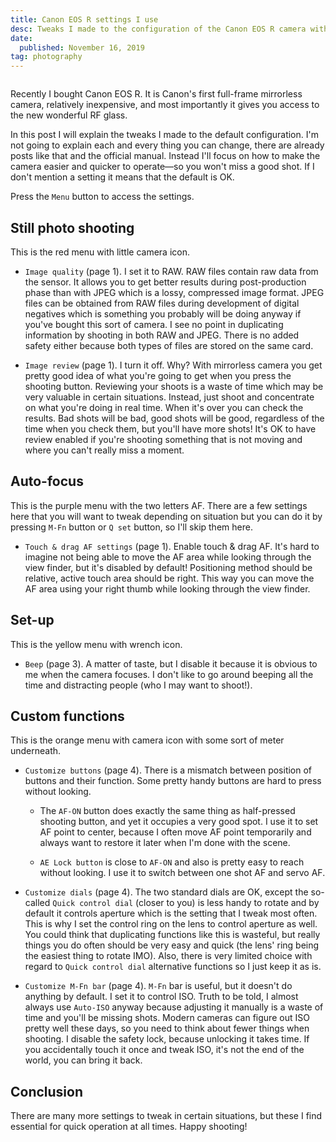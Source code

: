 ```yaml
---
title: Canon EOS R settings I use
desc: Tweaks I made to the configuration of the Canon EOS R camera with explanations why.
date:
  published: November 16, 2019
tag: photography
---
```


```toc
```

Recently I bought Canon EOS R. It is Canon's first full-frame mirrorless
camera, relatively inexpensive, and most importantly it gives you access to
the new wonderful RF glass.

In this post I will explain the tweaks I made to the default configuration.
I'm not going to explain each and every thing you can change, there are
already posts like that and the official manual. Instead I'll focus on how
to make the camera easier and quicker to operate—so you won't miss a good
shot. If I don't mention a setting it means that the default is OK.

Press the `Menu` button to access the settings.

## Still photo shooting

This is the red menu with little camera icon.

* `Image quality` (page 1). I set it to RAW. RAW files contain raw data from
  the sensor. It allows you to get better results during post-production
  phase than with JPEG which is a lossy, compressed image format. JPEG files
  can be obtained from RAW files during development of digital negatives
  which is something you probably will be doing anyway if you've bought this
  sort of camera. I see no point in duplicating information by shooting in
  both RAW and JPEG. There is no added safety either because both types of
  files are stored on the same card.

* `Image review` (page 1). I turn it off. Why? With mirrorless camera you
  get pretty good idea of what you're going to get when you press the
  shooting button. Reviewing your shoots is a waste of time which may be
  very valuable in certain situations. Instead, just shoot and concentrate
  on what you're doing in real time. When it's over you can check the
  results. Bad shots will be bad, good shots will be good, regardless of the
  time when you check them, but you'll have more shots! It's OK to have
  review enabled if you're shooting something that is not moving and where
  you can't really miss a moment.

## Auto-focus

This is the purple menu with the two letters AF. There are a few settings
here that you will want to tweak depending on situation but you can do it by
pressing `M-Fn` button or `Q set` button, so I'll skip them here.

* `Touch & drag AF settings` (page 1). Enable touch & drag AF. It's hard to
  imagine not being able to move the AF area while looking through the view
  finder, but it's disabled by default! Positioning method should be
  relative, active touch area should be right. This way you can move the AF
  area using your right thumb while looking through the view finder.

## Set-up

This is the yellow menu with wrench icon.

* `Beep` (page 3). A matter of taste, but I disable it because it is obvious
  to me when the camera focuses. I don't like to go around beeping all the
  time and distracting people (who I may want to shoot!).

## Custom functions

This is the orange menu with camera icon with some sort of meter underneath.

* `Customize buttons` (page 4). There is a mismatch between position of
  buttons and their function. Some pretty handy buttons are hard to press
  without looking.

  * The `AF-ON` button does exactly the same thing as half-pressed shooting
    button, and yet it occupies a very good spot. I use it to set AF point
    to center, because I often move AF point temporarily and always want to
    restore it later when I'm done with the scene.

  * `AE Lock button` is close to `AF-ON` and also is pretty easy to reach
    without looking. I use it to switch between one shot AF and servo AF.

* `Customize dials` (page 4). The two standard dials are OK, except the
  so-called `Quick control dial` (closer to you) is less handy to rotate and
  by default it controls aperture which is the setting that I tweak most
  often. This is why I set the control ring on the lens to control aperture
  as well. You could think that duplicating functions like this is wasteful,
  but really things you do often should be very easy and quick (the lens'
  ring being the easiest thing to rotate IMO). Also, there is very limited
  choice with regard to `Quick control dial` alternative functions so I just
  keep it as is.

* `Customize M-Fn bar` (page 4). `M-Fn` bar is useful, but it doesn't do
  anything by default. I set it to control ISO. Truth to be told, I almost
  always use `Auto-ISO` anyway because adjusting it manually is a waste of
  time and you'll be missing shots. Modern cameras can figure out ISO pretty
  well these days, so you need to think about fewer things when shooting. I
  disable the safety lock, because unlocking it takes time. If you
  accidentally touch it once and tweak ISO, it's not the end of the world,
  you can bring it back.

## Conclusion

There are many more settings to tweak in certain situations, but these I
find essential for quick operation at all times. Happy shooting!
